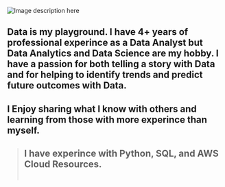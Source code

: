 ![Image description here](https://github.com/xavierharmon/xavierharmon/blob/main/movie.gif)
## Data is my playground. I have 4+ years of professional experince as a Data Analyst but Data Analytics and Data Science are my hobby. I have a passion for both telling a story with Data and for helping to identify trends and predict future outcomes with Data.<br>

## I Enjoy sharing what I know with others and learning from those with more experince than myself. <br>

> ## I have experince with Python, SQL, and AWS Cloud Resources. <br> <br>
